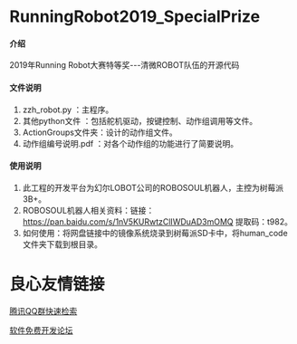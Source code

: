 # RunningRobot2019_SpecialPrize

#### 介绍
2019年Running Robot大赛特等奖---清微ROBOT队伍的开源代码


#### 文件说明

1. zzh_robot.py ：主程序。
2. 其他python文件 ：包括舵机驱动，按键控制、动作组调用等文件。
3. ActionGroups文件夹：设计的动作组文件。
4. 动作组编号说明.pdf ：对各个动作组的功能进行了简要说明。


#### 使用说明

1. 此工程的开发平台为幻尔LOBOT公司的ROBOSOUL机器人，主控为树莓派3B+。
2. ROBOSOUL机器人相关资料：链接：https://pan.baidu.com/s/1nV5KURwtzClIWDuAD3mOMQ 提取码：t982。
3. 如何使用：将网盘链接中的镜像系统烧录到树莓派SD卡中，将human_code文件夹下载到根目录。








 # 良心友情链接

[腾讯QQ群快速检索](http://u.720life.cn/s/8cf73f7c)

[软件免费开发论坛](http://u.720life.cn/s/bbb01dc0)